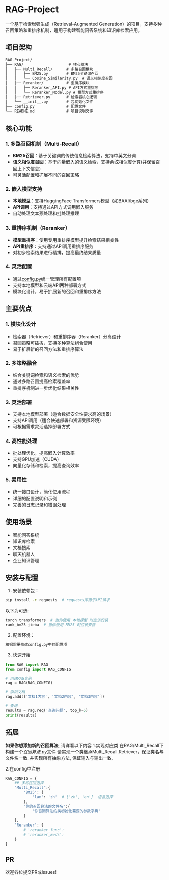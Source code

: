 # RAG-Project

一个基于检索增强生成（Retrieval-Augmented Generation）的项目，支持多种召回策略和重排序机制，适用于构建智能问答系统和知识库检索应用。

## 项目架构
```markdown
RAG-Project/
├── RAG/                    # 核心模块
│   ├── Multi_Recall/      # 多路召回模块
│   │   ├── BM25.py        # BM25关键词召回
│   │   └── Cosine_Similarity.py  # 语义相似度召回
│   ├── Reranker/          # 重排序模块
│   │   ├── Reranker_API.py # API方式重排序
│   │   └── Reranker_Model.py # 模型方式重排序
│   ├── Retriever.py       # 检索器核心逻辑
│   └── __init__.py        # 包初始化文件
├── config.py              # 配置文件
└── README.md              # 项目说明文件
```

## 核心功能

### 1. 多路召回机制（Multi-Recall）
- **BM25召回**：基于关键词的传统信息检索算法，支持中英文分词
- **语义相似度召回**：基于向量嵌入的语义检索，支持余弦相似度计算(并保留召回上下文信息)
- 可灵活配置和扩展不同的召回策略

### 2. 嵌入模型支持
- **本地模型**：支持HuggingFace Transformers模型（如BAAI/bge系列）
- **API调用**：支持通过API方式调用嵌入服务
- 自动处理文本预处理和批处理推理

### 3. 重排序机制（Reranker）
- **模型重排序**：使用专用重排序模型提升检索结果相关性
- **API重排序**：支持通过API调用重排序服务
- 对初步检索结果进行精排，提高最终结果质量

### 4. 灵活配置
- 通过[config.py](file://d:\Mypower\Git\MyPython\MyProject\RAG-Project\config.py)统一管理所有配置项
- 支持本地模型和云端API两种部署方式
- 模块化设计，易于扩展新的召回和重排序方法

## 主要优点

### 1. 模块化设计
- 检索器（Retriever）和重排序器（Reranker）分离设计
- 召回策略可插拔，支持多种算法组合使用
- 易于扩展新的召回方法和重排序算法

### 2. 多策略融合
- 结合关键词检索和语义检索的优势
- 通过多路召回提高检索覆盖率
- 重排序机制进一步优化结果相关性

### 3. 灵活部署
- 支持本地模型部署（适合数据安全性要求高的场景）
- 支持API调用（适合快速部署和资源受限环境）
- 可根据需求灵活选择部署方式

### 4. 高性能处理
- 批处理优化，提高嵌入计算效率
- 支持GPU加速（CUDA）
- 向量化存储和检索，提高查询效率

### 5. 易用性
- 统一接口设计，简化使用流程
- 详细的配置说明和示例
- 完善的日志记录和错误处理

## 使用场景

- 智能问答系统
- 知识库检索
- 文档搜索
- 聊天机器人
- 企业知识管理

## 安装与配置

1. 安装依赖包：
```bash
pip install -r requests  # requests库用于API请求
```
以下为可选:
```python
torch transformers  # 当你使用 本地模型 时应该安装
rank_bm25 jieba  # 当你使用 BM25 时应该安装
```

2. 配置环境：
```bash
根据需要修改config.py中的配置项
```
3. 快速开始
```python
from RAG import RAG
from config import RAG_CONFIG

# 创建RAG实例
rag = RAG(RAG_CONFIG)

# 添加文档
rag.add(['文档1内容', '文档2内容', '文档3内容'])

# 查询
results = rag.req('查询问题', top_k=5)
print(results)
```

## 拓展
**如果你想添加新的召回算法**, 请详看以下内容
1.实现对应类
在RAG/Multi_Recall下构建一个*召回算法.py*文件
请实现一个类继承Multi_Recall.Retriever，保证类名与文件名一致. 并实现所有抽象方法, 保证输入与输出一致.

2.在config中注册
```python
RAG_CONFIG = {
    ## 多路召回选择
    "Multi_Recall":{
        'BM25': {
            'lan': 'zh'  # ['zh', 'en']  语言选择
        },
        "你的召回算法的文件名":{
            '你召回算法的类初始化需要的参数字典'
        }
    },
    'Reranker': {
        # 'reranker_func': 
        # 'reranker_kwds': 
    }
}
```

## PR
欢迎各位提交PR或lssues!